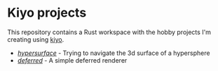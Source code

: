 # Kiyo projects

This repository contains a Rust workspace with the hobby projects I'm creating using [kiyo](https://github.com/angelocarly/kiyo).

- [*hypersurface*](./hypersurface) - Trying to navigate the 3d surface of a hypersphere
- [*deferred*](./deferred) - A simple deferred renderer
